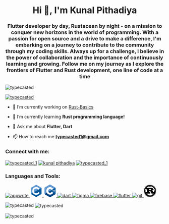 <h1 align="center">Hi 👋, I'm Kunal Pithadiya</h1>
<h3 align="center">Flutter developer by day, Rustacean by night - on a mission to conquer new horizons in the world of programming. With a passion for open source and a drive to make a difference, I'm embarking on a journey to contribute to the community through my coding skills. Always up for a challenge, I believe in the power of collaboration and the importance of continuously learning and growing. Follow me on my journey as I explore the frontiers of Flutter and Rust development, one line of code at a time</h3>

<p align="left"> <img src="https://komarev.com/ghpvc/?username=typecasted&label=Profile%20views&color=0e75b6&style=flat" alt="typecasted" /> </p>

<p align="left"> <a href="https://github.com/ryo-ma/github-profile-trophy"><img src="https://github-profile-trophy.vercel.app/?username=typecasted" alt="typecasted" /></a> </p>

- 🔭 I’m currently working on [Rust-Basics](https://github.com/typecasted/Rust-Basics)

- 🌱 I’m currently learning **Rust programming language!**

- 💬 Ask me about **Flutter, Dart**

- 📫 How to reach me **typecasted1@gmail.com**

<h3 align="left">Connect with me:</h3>
<p align="left">
<a href="https://twitter.com/typecasted_1" target="blank"><img align="center" src="https://raw.githubusercontent.com/rahuldkjain/github-profile-readme-generator/master/src/images/icons/Social/twitter.svg" alt="typecasted_1" height="30" width="40" /></a>
<a href="https://linkedin.com/in/kunal pithadiya" target="blank"><img align="center" src="https://raw.githubusercontent.com/rahuldkjain/github-profile-readme-generator/master/src/images/icons/Social/linked-in-alt.svg" alt="kunal pithadiya" height="30" width="40" /></a>
<a href="https://instagram.com/typecasted_1" target="blank"><img align="center" src="https://raw.githubusercontent.com/rahuldkjain/github-profile-readme-generator/master/src/images/icons/Social/instagram.svg" alt="typecasted_1" height="30" width="40" /></a>
</p>

<h3 align="left">Languages and Tools:</h3>
<p align="left"> <a href="https://appwrite.io" target="_blank" rel="noreferrer"> <img src="https://www.vectorlogo.zone/logos/appwriteio/appwriteio-icon.svg" alt="appwrite" width="40" height="40"/> </a> <a href="https://www.cprogramming.com/" target="_blank" rel="noreferrer"> <img src="https://raw.githubusercontent.com/devicons/devicon/master/icons/c/c-original.svg" alt="c" width="40" height="40"/> </a> <a href="https://www.w3schools.com/cpp/" target="_blank" rel="noreferrer"> <img src="https://raw.githubusercontent.com/devicons/devicon/master/icons/cplusplus/cplusplus-original.svg" alt="cplusplus" width="40" height="40"/> </a> <a href="https://dart.dev" target="_blank" rel="noreferrer"> <img src="https://www.vectorlogo.zone/logos/dartlang/dartlang-icon.svg" alt="dart" width="40" height="40"/> </a> <a href="https://www.figma.com/" target="_blank" rel="noreferrer"> <img src="https://www.vectorlogo.zone/logos/figma/figma-icon.svg" alt="figma" width="40" height="40"/> </a> <a href="https://firebase.google.com/" target="_blank" rel="noreferrer"> <img src="https://www.vectorlogo.zone/logos/firebase/firebase-icon.svg" alt="firebase" width="40" height="40"/> </a> <a href="https://flutter.dev" target="_blank" rel="noreferrer"> <img src="https://www.vectorlogo.zone/logos/flutterio/flutterio-icon.svg" alt="flutter" width="40" height="40"/> </a> <a href="https://git-scm.com/" target="_blank" rel="noreferrer"> <img src="https://www.vectorlogo.zone/logos/git-scm/git-scm-icon.svg" alt="git" width="40" height="40"/> </a> <a href="https://www.rust-lang.org" target="_blank" rel="noreferrer"> <img src="https://raw.githubusercontent.com/devicons/devicon/master/icons/rust/rust-plain.svg" alt="rust" width="40" height="40"/> </a> </p>

<p><img align="left" src="https://github-readme-stats.vercel.app/api/top-langs?username=typecasted&show_icons=true&locale=en&layout=compact" alt="typecasted" /></p>

<p>&nbsp;<img align="center" src="https://github-readme-stats.vercel.app/api?username=typecasted&show_icons=true&locale=en" alt="typecasted" /></p>

<p><img align="center" src="https://github-readme-streak-stats.herokuapp.com/?user=typecasted&" alt="typecasted" /></p>
